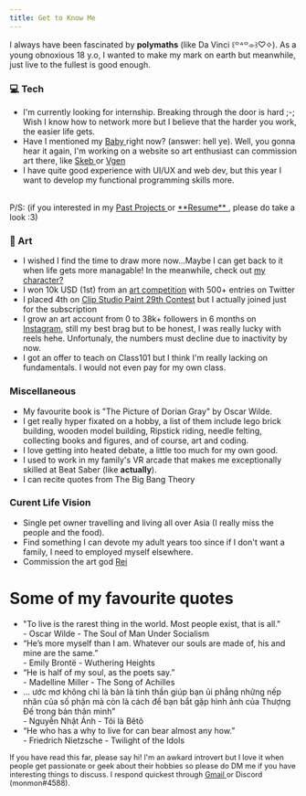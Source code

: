 ```yaml
---
title: Get to Know Me
---
```


I always have been fascinated by **polymaths** (like Da Vinci ꒰꒪꒫꒪⌯꒱♡✧). As a young obnoxious 18 y.o, I wanted to make my mark on earth but meanwhile, just live to the fullest is good enough. 

### 💻 Tech
- I'm currently looking for internship. Breaking through the door is hard ;-; Wish I know how to network more but I believe that the harder you work, the easier life gets.
- Have I mentioned my  <a href="https://www.notion.so/monmon12/0209b1868ea141978235f9257c3e9154?pvs=4">Baby </a> right now? (answer: hell ye). Well, you gonna hear it again, I'm working on a website so art enthusiast can commission art there, like <a href="https://skeb.jp/"> Skeb </a> or <a href="https://vgen.co/"> Vgen </a> </br>
- I have quite good experience with UI/UX and web dev, but this year I want to develop my functional programming skills more. </br>
</br>
P/S: (if you interested in my <a href="/projects"> Past Projects <a> or <a href="https://www.canva.com/design/DAFuY5Zxt4c/a9M3j87-FPWvlWYZ22tyiw/view?utm_content=DAFuY5Zxt4c&utm_campaign=designshare&utm_medium=link&utm_source=viewer" target="_blank"> **Resume** <a>, please do take a look :3)

### 🎨 Art
- I wished I find the time to draw more now...Maybe I can get back to it when life gets more managable! In the meanwhile, check out <a href="https://itxmonmon.art/"> my character? </a>
- I won 10k USD (1st) from an <a href="https://twitter.com/monmonn_06/status/1517764110728978433?s=20&t=6zZYHXakg7JZhodS8HcqCg">art competition</a> with 500+ entries on Twitter
- I placed 4th on <a href="https://www.clipstudio.net/en/cspcontest29/">Clip Studio Paint 29th Contest</a> but I actually joined just for the subscription
- I grow an art account from 0 to 38k+ followers in 6 months on <a href="https://www.instagram.com/monmon_artz/">Instagram</a>, still my best brag but to be honest, I was really lucky with reels hehe. Unfortunaly, the numbers must decline due to inactivity by now.
- I got an offer to teach on Class101 but I think I'm really lacking on fundamentals. I would not even pay for my own class.

### Miscellaneous

- My favourite book is "The Picture of Dorian Gray" by Oscar Wilde.
- I get really hyper fixated on a hobby, a list of them include lego brick building, wooden model building, Ripstick riding, needle felting, collecting books and figures, and of course, art and coding.
- I love getting into heated debate, a little too much for my own good.
- I used to work in my family's VR arcade that makes me exceptionally skilled at Beat Saber (like **actually**).
- I can recite quotes from The Big Bang Theory

### Curent Life Vision
- Single pet owner travelling and living all over Asia (I really miss the people and the food).
- Find something I can devote my adult years too since if I don't want a family, I need to employed myself elsewhere.
- Commission the art god <a href="https://twitter.com/rei_17" target ="_blank"> Rei </a>

<h1>Some of my favourite quotes</h1>

<div class="content-slider">
  <div class="slider">
    <div class="mask">
      <ul>
        <li class="anim1">
          <div class="quote">"To live is the rarest thing in the world. Most people exist, that is all."</div>
          <div class="source">- Oscar Wilde - The Soul of Man Under Socialism</div>
        </li>
        <li class="anim2">
          <div class="quote">“He’s more myself than I am. Whatever our souls are made of, his and mine are the same.”</div>
          <div class="source">- Emily Brontë - Wuthering Heights </div>
        </li>
        <li class="anim3">
          <div class="quote">“He is half of my soul, as the poets say.”</div>
          <div class="source">- Madelline Miller - The Song of Achilles</div>
        </li>
        <li class="anim4">
          <div class="quote">... ước mơ không chỉ là bàn là tinh thần giúp bạn ủi phẳng những nếp nhăn của số phận mà còn là cách để bạn bắt gặp hình ảnh của Thượng Đế trong bản thân mình”</div>
          <div class="source">- Nguyễn Nhật Ánh - Tôi là Bêtô</div>
        </li>
        <li class="anim5">
          <div class="quote">“He who has a why to live for can bear almost any how.”</div>
          <div class="source">- Friedrich Nietzsche - Twilight of the Idols</div>
        </li>
      </ul>
    </div>
  </div>
</div>

<p style="font-size: 0.8rem"> If you have read this far, please say hi! I'm an awkard introvert but I love it when people get passionate or geek about their hobbies so please do DM me if you have interesting things to discuss. I respond quickest through <a href= "mailto:monicatrinh05@gmail.com"> Gmail </a> or Discord (monmon#4588).
</p>
